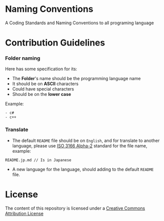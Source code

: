 # Naming Conventions
A Coding Standards and Naming Conventions to all programing language

# Contribution Guidelines
### Folder naming
Here has some specification for its:
- The **Folder**'s name should be the programming language name
- It should be on **ASCII** characters
- Could have special characters
- Should be on the **lower case**

Example:
```
- c#
- c++
```

### Translate
- The default `README` file should be on `English`, and for translate to another language, please use [ISO 3166 Alpha-2](https://en.wikipedia.org/wiki/ISO_3166-1_alpha-2) standard for the file name, example:
```
README.jp.md // Is in Japanese
```
- A new language for the language, should adding to the default `README` file.

# License
The content of this repository is licensed under a [Creative Commons Attribution License](./LICENSE)